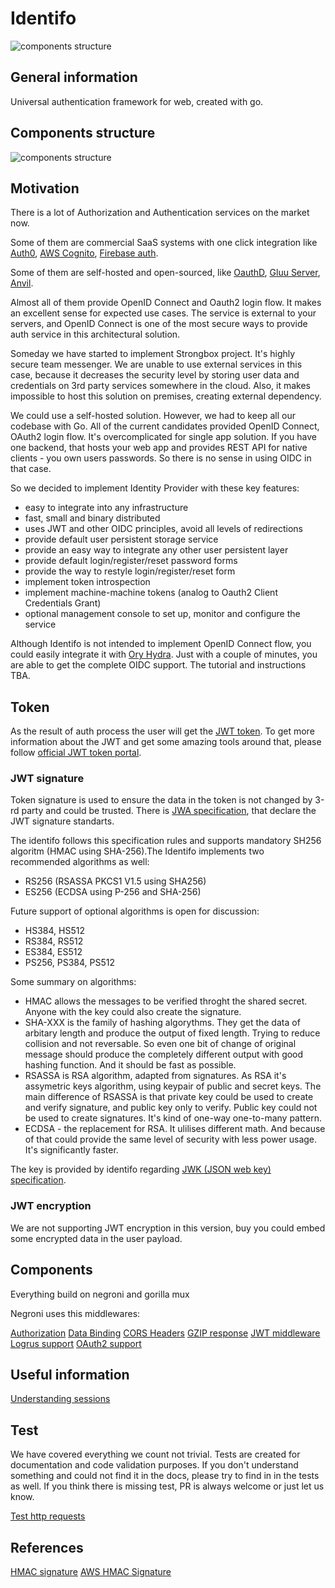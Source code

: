 # Identifo

![components structure](https://raw.githubusercontent.com/MadAppGang/identifo/master/docs/identifo.jpg)

## General information

Universal authentication framework for web, created with go.

## Components structure

![components structure](https://raw.githubusercontent.com/MadAppGang/identifo/master/docs/structure.png)

## Motivation

There is a lot of Authorization and Authentication services on the market now.

Some of them are commercial SaaS systems with one click integration like [Auth0](https://auth0.com), [AWS Cognito](https://aws.amazon.com/cognito/), [Firebase auth](https://firebase.google.com/docs/auth/).

Some of them are self-hosted and open-sourced, like [OauthD](https://github.com/oauth-io/oauthd), [Gluu Server](https://www.gluu.org/),
[Anvil](http://anvil.io/#features).

Almost all of them provide OpenID Connect and Oauth2 login flow. It makes an excellent sense for expected use cases. The service is external to your servers, and OpenID Connect is one of the most secure ways to provide auth service in this architectural solution.

Someday we have started to implement Strongbox project. It's highly secure team messenger.  We are unable to use external services in this case, because it decreases the security level by storing user data and credentials on 3rd party services somewhere in the cloud. Also, it makes impossible to host this solution on premises, creating external dependency.

We could use a self-hosted solution. However, we had to keep all our codebase with Go. All of the current candidates provided OpenID Connect, OAuth2 login flow. It's overcomplicated for single app solution. If you have one backend, that hosts your web app and provides REST API for native clients - you own users passwords. So there is no sense in using OIDC in that case.

So we decided to implement Identity Provider with these key features:

- easy to integrate into any infrastructure
- fast, small and binary distributed
- uses JWT and other OIDC principles, avoid all levels of redirections
- provide default user persistent storage service
- provide an easy way to integrate any other user persistent layer
- provide default login/register/reset password forms 
- provide the way to restyle login/register/reset form
- implement token introspection
- implement machine-machine tokens (analog to Oauth2 Client Credentials Grant)
- optional management console to set up, monitor and configure the service

Although Identifo is not intended to implement OpenID Connect flow, you could easily integrate it with [Ory Hydra](https://www.ory.sh). Just with a couple of minutes, you are able to get the complete OIDC support. The tutorial and instructions TBA.

## Token

As the result of auth process the user will get the [JWT token](https://tools.ietf.org/html/rfc7519).
To get more information about the JWT and get some amazing tools around that, please follow [official JWT token portal](https://jwt.io).

### JWT signature

Token signature is used to ensure the data in the token is not changed by 3-rd party and could be trusted. 
There is [JWA specification](https://tools.ietf.org/html/rfc7518), that declare the JWT signature standarts. 

The identifo follows this specification rules and supports mandatory SH256 algoritm (HMAC using SHA-256).The Identifo implements two recommended algorithms as well:

- RS256 (RSASSA PKCS1 V1.5 using SHA256)
- ES256 (ECDSA using P-256 and SHA-256)

Future support of optional algorithms is open for discussion:

- HS384, HS512
- RS384, RS512
- ES384, ES512
- PS256, PS384, PS512

Some summary on algorithms:

- HMAC allows the messages to be verified throght the shared secret. Anyone with the key could also create the signature.
- SHA-XXX is the family of hashing algorythms. They get the data of arbitary length and produce the output of fixed length. Trying to reduce collision and not reversable. So even one bit of change of original message should produce the completely different output with good hashing function. And it should be fast as possible.
- RSASSA is RSA algorithm, adapted from signatures. As RSA it's assymetric keys algorithm, using keypair of public and secret keys. The main difference of RSASSA is that private key could be used to create and verify signature, and public key only to verify. Public key could not be used to create signatures. It's kind of one-way one-to-many pattern.
- ECDSA - the replacement for RSA. It ulilises different math. And because of that could provide the same level of security with less power usage. It's significantly faster. 

The key is provided by identifo regarding [JWK (JSON web key) specification](https://tools.ietf.org/html/rfc7517).

### JWT encryption

We are not supporting JWT encryption in this version, buy you could embed some encrypted data in the user payload.

## Components

Everything build on negroni and gorilla mux

Negroni uses this middlewares:

[Authorization](https://github.com/casbin/negroni-authz)
[Data Binding](https://github.com/mholt/binding)
[CORS Headers](https://github.com/rs/cors)
[GZIP response](https://github.com/phyber/negroni-gzip)
[JWT middleware](https://github.com/auth0/go-jwt-middleware)
[Logrus support](https://github.com/meatballhat/negroni-logrus)
[OAuth2 support](https://github.com/goincremental/negroni-oauth2)

## Useful information

[Understanding sessions](https://blog.questionable.services/article/map-string-interface/)

## Test

We have covered everything we count not trivial. Tests are created for documentation and code validation purposes. If you don't understand something and could not find it in the docs, please try to find in in the tests as well. If you think there is missing test, PR is always welcome or just let us know.

[Test http requests](https://blog.questionable.services/article/testing-http-handlers-go/)

## References

[HMAC signature](https://blog.andrewhoang.me/how-api-request-signing-works-and-how-to-implement-it-in-nodejs-2/)
[AWS HMAC Signature](https://docs.aws.amazon.com/AWSECommerceService/latest/DG/HMACSignatures.html)